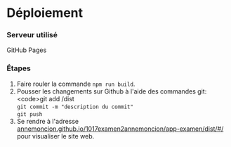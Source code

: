 # Déploiement
### Serveur utilisé
GitHub Pages

### Étapes

1. Faire rouler la commande <code>npm run build</code>.
2. Pousser les changements sur Github à l'aide des commandes git:
\<code>git add /dist</code>\
<code>git commit -m "description du commit"</code>\
<code>git push</code>
3. Se rendre à l'adresse [annemoncion.github.io/1017examen2annemoncion/app-examen/dist/#/](https://annemoncion.github.io/1017examen2annemoncion/app-examen/dist/#/) pour visualiser le site web.
